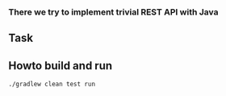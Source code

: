 ### There we try to implement trivial REST API with Java

## Task


## Howto build and run
```
./gradlew clean test run
```